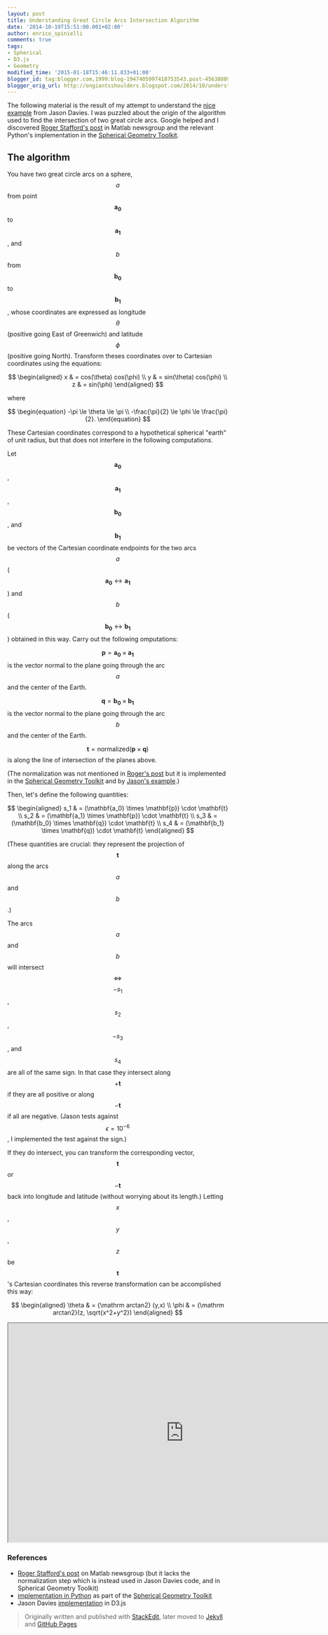 ```yaml
---
layout: post
title: Understanding Great Circle Arcs Intersection Algorithm
date: '2014-10-19T15:51:00.001+02:00'
author: enrico_spinielli
comments: true
tags:
- Spherical
- D3.js
- Geometry
modified_time: '2015-01-18T15:46:11.833+01:00'
blogger_id: tag:blogger.com,1999:blog-1947405997418753543.post-4563888999264398405
blogger_orig_url: http://ongiantsshoulders.blogspot.com/2014/10/understanding-great-circle-arcs_57.html
---
```


The following material is the result of my attempt to understand the
[nice example][intersect] from Jason Davies.
I was puzzled about the origin of the algorithm used to find the intersection of
two great circle arcs.
Google helped and I discovered [Roger Stafford's post][roger] in Matlab
newsgroup and the relevant Python's implementation in the
[Spherical Geometry Toolkit][geotoolkitintersect].



## The algorithm

You have two great circle arcs on a sphere, $$a$$ from point
$$\mathbf{a_0}$$ to $$\mathbf{a_1}$$, and $$b$$ from $$\mathbf{b_0}$$ to
$$\mathbf{b_1}$$, whose coordinates are expressed as longitude $$\theta$$
(positive going East of Greenwich) and latitude $$\phi$$ (positive going
North).
Transform theses coordinates over to Cartesian coordinates using the equations:

$$
\begin{aligned}
x  & = cos(\theta) cos(\phi) \\
y  & = sin(\theta) cos(\phi) \\
z  & = sin(\phi)
\end{aligned}
$$

where

$$
\begin{equation}
-\pi  \le  \theta  \le \pi \\
-\frac{\pi}{2} \le \phi \le \frac{\pi}{2}.
\end{equation}
$$

These Cartesian coordinates correspond to a hypothetical spherical "earth" of unit radius, but that does not interfere in the following computations.

Let $$\mathbf{a_0}$$, $$\mathbf{a_1}$$, $$\mathbf{b_0}$$, and $$\mathbf{b_1}$$
be vectors of the Cartesian coordinate endpoints for the two arcs
$$a$$($$\mathbf{a_0} \leftrightarrow \mathbf{a_1}$$) and
$$b$$($$\mathbf{b_0} \leftrightarrow \mathbf{b_1}$$) obtained in this way.
Carry out the following omputations:

$$\mathbf{p} = \mathbf{a_0} \times \mathbf{a_1}$$ is the vector normal to the
plane going through the arc $$a$$ and the center of the Earth.

$$ \mathbf{q} = \mathbf{b_0} \times \mathbf{b_1}$$ is the vector normal to the
plane going through the arc $$b$$ and the center of the Earth.

$$\mathbf{t} = \mathrm{normalized}(\mathbf{p} \times \mathbf{q})$$ is along the
line of intersection of the planes above.

(The normalization was not mentioned
in [Roger's post][roger] but it is implemented in the
[Spherical Geometry Toolkit][geotoolkitintersect] and by
[Jason's example][intersect].)

Then, let's define the following quantities:

$$
\begin{aligned}
 s_1 & =  (\mathbf{a_0} \times \mathbf{p})  \cdot \mathbf{t} \\
 s_2 & = (\mathbf{a_1} \times \mathbf{p}) \cdot \mathbf{t} \\
 s_3 & = (\mathbf{b_0} \times \mathbf{q}) \cdot \mathbf{t} \\
 s_4 & = (\mathbf{b_1} \times \mathbf{q}) \cdot \mathbf{t}
\end{aligned}
$$

(These quantities are crucial: they represent the projection of $$\mathbf{t}$$
along the arcs $$a$$ and $$b$$.)

The arcs $$a$$ and $$b$$ will intersect $$\iff$$ $$-s_1$$, $$s_2$$, $$-s_3$$,
and $$s_4$$ are all of the same sign. In that case they intersect along
$$+\mathbf{t}$$ if they are all positive or along $$-\mathbf{t}$$ if all are
negative.
(Jason tests against $$\epsilon = 10^{-6}$$, I implemented the test against the
sign.)

If they do intersect, you can transform the corresponding vector,
$$\mathbf{t}$$ or $$-\mathbf{t}$$ back into longitude and latitude (without
worrying about its length.) Letting $$x$$, $$y$$, $$z$$ be
$$\mathbf{t}$$'s Cartesian coordinates this reverse transformation can be
accomplished this way:

$$
\begin{aligned}
\theta & = {\mathrm arctan2} (y,x) \\
\phi    & = {\mathrm arctan2}(z, \sqrt{x^2+y^2})
\end{aligned}
$$

<iframe src="https://cdn.rawgit.com/espinielli/00f6062b0324eac6f882/raw/587499ae3f57276b24d2599d3545733c4f419a3f/index.html" marginwidth="0" marginheight="0" scrolling="no" width="800px" height="500px"></iframe>


### References
* [Roger Stafford's post][roger] on Matlab newsgroup  (but it lacks the
  normalization step which is instead used in Jason Davies code, and in
  Spherical Geometry Toolkit)
* [implementation in Python][geotoolkitintersect] as part of the
  [Spherical Geometry Toolkit][geotoolkit]
* Jason Davies [implementation][intersect] in D3.js


[roger]: http://www.mathworks.com/matlabcentral/newsreader/view_thread/276271 "Roger Stafford's on Matlab newsgroup"
[intersect]: http://www.jasondavies.com/maps/intersect/ "great circle arcs intersection"
[geotoolkitintersect]: http://ssb.stsci.edu/doc/stsci_python_x/stsci.sphere.doc/html/_modules/stsci/sphere/great_circle_arc.html "intersection"
[geotoolkit]: http://ssb.stsci.edu/doc/stsci_python_x/stsci.sphere.doc/html/ "spherical geometry toolkit"

> Originally written and published with [StackEdit](https://stackedit.io/), later moved to [Jekyll](http://jekyllrb.com/) and [GitHub Pages](https://pages.github.com/)
